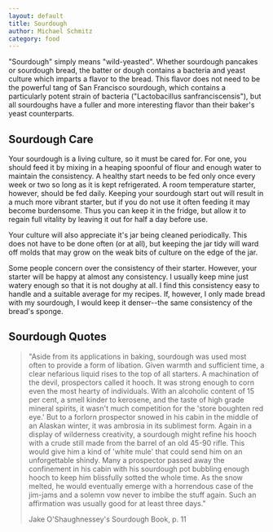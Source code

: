 ```yaml
---
layout: default
title: Sourdough
author: Michael Schmitz
category: food
---
```


"Sourdough" simply means "wild-yeasted". Whether sourdough pancakes or sourdough bread, the batter or dough contains a bacteria and yeast culture which imparts a flavor to the bread. This flavor does not need to be the powerful tang of San Francisco sourdough, which contains a particularly potent strain of bacteria ("Lactobacillus sanfranciscensis"), but all sourdoughs have a fuller and more interesting flavor than their baker's yeast counterparts.

Sourdough Care
--------------

Your sourdough is a living culture, so it must be cared for. For one, you should feed it by mixing in a heaping spoonful of flour and enough water to maintain the consistency. A healthy start needs to be fed only once every week or two so long as it is kept refrigerated. A room temperature starter, however, should be fed daily. Keeping your sourdough start out will result in a much more vibrant starter, but if you do not use it often feeding it may become burdensome. Thus you can keep it in the fridge, but allow it to regain full vitality by leaving it out for half a day before use.

Your culture will also appreciate it's jar being cleaned periodically. This does not have to be done often (or at all), but keeping the jar tidy will ward off molds that may grow on the weak bits of culture on the edge of the jar.

Some people concern over the consistency of their starter. However, your starter will be happy at almost any consistency. I usually keep mine just watery enough so that it is not doughy at all. I find this consistency easy to handle and a suitable average for my recipes. If, however, I only made bread with my sourdough, I would keep it denser--the same consistency of the bread's sponge.

Sourdough Quotes
----------------
> "Aside from its applications in baking, sourdough was used most often to provide a form of libation. Given warmth and sufficient time, a clear nefarious liquid rises to the top of all starters. A machination of the devil, prospectors called it hooch. It was strong enough to corn even the most hearty of individuals. With an alcoholic content of 15 per cent, a smell kinder to kerosene, and the taste of high grade mineral spirits, it wasn't much competition for the 'store boughten red eye.' But to a forlorn prospector snowed in his cabin in the middle of an Alaskan winter, it was ambrosia in its sublimest form. Again in a display of wilderness creativity, a sourdough might refine his hooch with a crude still made from the barrel of an old 45-90 rifle. This would give him a kind of 'white mule' that could send him on an unforgettable shindy. Many a prospector passed away the confinement in his cabin with his sourdough pot bubbling enough hooch to keep him blissfully sotted the whole time. As the snow melted, he would eventually emerge with a horrendous case of the jim-jams and a solemn vow never to imbibe the stuff again. Such an affirmation was usually good for at least three days."
>
> Jake O'Shaughnessey's Sourdough Book, p. 11
